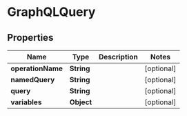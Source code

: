 

# GraphQLQuery


## Properties

| Name | Type | Description | Notes |
|------------ | ------------- | ------------- | -------------|
|**operationName** | **String** |  |  [optional] |
|**namedQuery** | **String** |  |  [optional] |
|**query** | **String** |  |  [optional] |
|**variables** | **Object** |  |  [optional] |



